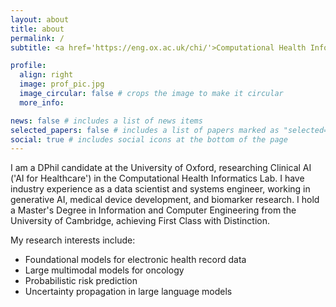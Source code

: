 ```yaml
---
layout: about
title: about
permalink: /
subtitle: <a href='https://eng.ox.ac.uk/chi/'>Computational Health Informatics Lab, University of Oxford</a>. 

profile:
  align: right
  image: prof_pic.jpg
  image_circular: false # crops the image to make it circular
  more_info: 

news: false # includes a list of news items
selected_papers: false # includes a list of papers marked as "selected={true}"
social: true # includes social icons at the bottom of the page
---
```


I am a DPhil candidate at the University of Oxford, researching Clinical AI ('AI for Healthcare') in the Computational Health Informatics Lab. I have industry experience as a data scientist and systems engineer, working in generative AI, medical device development, and biomarker research. I hold a Master's Degree in Information and Computer Engineering from the University of Cambridge, achieving First Class with Distinction.

My research interests include:
* Foundational models for electronic health record  data
* Large multimodal models for oncology
* Probabilistic risk prediction
* Uncertainty propagation in large language models
